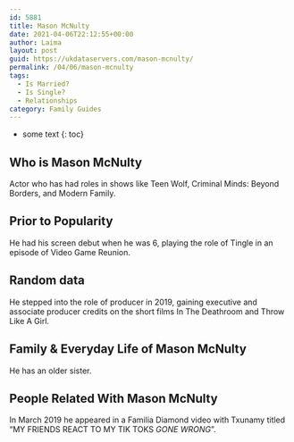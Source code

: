 ```yaml
---
id: 5881
title: Mason McNulty
date: 2021-04-06T22:12:55+00:00
author: Laima
layout: post
guid: https://ukdataservers.com/mason-mcnulty/
permalink: /04/06/mason-mcnulty
tags:
  - Is Married?
  - Is Single?
  - Relationships
category: Family Guides
---
```


* some text
{: toc}


## Who is Mason McNulty
                  
                  
                  
Actor who has had roles in shows like Teen Wolf, Criminal Minds: Beyond Borders, and Modern Family. 
                  
              
            
              
            
                
                
                
## Prior to Popularity
                  
                  
                  
He had his screen debut when he was 6, playing the role of Tingle in an episode of Video Game Reunion. 
                  
              
            
              
            
                
                
                
## Random data
                  
                  
                  
He stepped into the role of producer in 2019, gaining executive and associate producer credits on the short films In The Deathroom and Throw Like A Girl. 
                  
              
            
              
            
                
                
                
## Family & Everyday Life of Mason McNulty
                  
                  
                  
He has an older sister. 
                  
              
            
              
            
                
                
                
## People Related With Mason McNulty
                  
                  
                  
In March 2019 he appeared in a Familia Diamond video with Txunamy titled &#8220;MY FRIENDS REACT TO MY TIK TOKS *GONE WRONG*&#8221;. 
                  
              
            
              
            
                
              
            
              
              
            
            
              
            
          
          
          